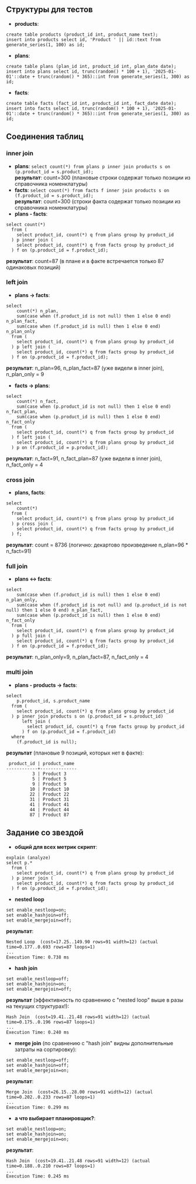 ## Структуры для тестов

- **products**:
```
create table products (product_id int, product_name text);
insert into products select id, 'Product ' || id::text from generate_series(1, 100) as id;
```
- **plans**:
```
create table plans (plan_id int, product_id int, plan_date date);
insert into plans select id, trunc(random() * 100 + 1), '2025-01-01'::date + trunc(random() * 365)::int from generate_series(1, 300) as id;
```
- **facts**:
```
create table facts (fact_id int, product_id int, fact_date date);
insert into facts select id, trunc(random() * 100 + 1), '2025-01-01'::date + trunc(random() * 365)::int from generate_series(1, 300) as id;
```

## Соединения таблиц

### inner join

- **plans**: `select count(*) from plans p inner join products s on (p.product_id = s.product_id);` \
**результат**: count=300 (плановые строки содержат только позиции из справочника номенклатуры)
- **facts**: `select count(*) from facts f inner join products s on (f.product_id = s.product_id);` \
**результат**: count=300 (строки факта содержат только позиции из справочника номенклатуры)
- **plans - facts**:
```
select count(*)
  from (
    select product_id, count(*) q from plans group by product_id
  ) p inner join (
    select product_id, count(*) q from facts group by product_id
  ) f on (p.product_id = f.product_id);
```
**результат**: count=87 (в плане и в факте встречается только 87 одинаковых позиций)

### left join

- **plans -> facts**:
```
select
    count(*) n_plan,
    sum(case when (f.product_id is not null) then 1 else 0 end) n_plan_fact,
    sum(case when (f.product_id is null) then 1 else 0 end) n_plan_only
  from (
    select product_id, count(*) q from plans group by product_id
  ) p left join (
    select product_id, count(*) q from facts group by product_id
  ) f on (p.product_id = f.product_id);
```
**результат**: n_plan=96, n_plan_fact=87 (уже видели в inner join), n_plan_only = 9

- **facts -> plans**:
```
select
    count(*) n_fact,
    sum(case when (p.product_id is not null) then 1 else 0 end) n_fact_plan,
    sum(case when (p.product_id is null) then 1 else 0 end) n_fact_only
  from (
    select product_id, count(*) q from facts group by product_id
  ) f left join (
    select product_id, count(*) q from plans group by product_id
  ) p on (f.product_id = p.product_id);
```
**результат**: n_fact=91, n_fact_plan=87 (уже видели в inner join), n_fact_only = 4

### cross join

- **plans, facts**:
```
select
    count(*)
  from (
    select product_id, count(*) q from plans group by product_id
  ) p cross join (
    select product_id, count(*) q from facts group by product_id
  ) f;
```
**результат**: count = 8736 (логично: декартово произведение n_plan=96 * n_fact=91)

### full join

- **plans <-> facts**:
```
select
    sum(case when (f.product_id is null) then 1 else 0 end) n_plan_only,
    sum(case when (f.product_id is not null) and (p.product_id is not null) then 1 else 0 end) n_plan_fact,
    sum(case when (p.product_id is null) then 1 else 0 end) n_fact_only
  from (
    select product_id, count(*) q from plans group by product_id
  ) p full join (
    select product_id, count(*) q from facts group by product_id
  ) f on (p.product_id = f.product_id);
```
**результат**:  n_plan_only=9, n_plan_fact=87, n_fact_only = 4

### multi join

- **plans - products -> facts**:

```
select
    p.product_id, s.product_name
  from (
    select product_id, count(*) q from plans group by product_id
  ) p inner join products s on (p.product_id = s.product_id)
      left join (
        select product_id, count(*) q from facts group by product_id
      ) f on (p.product_id = f.product_id)
  where
    (f.product_id is null);
```
**результат** (плановые 9 позиций, которых нет в факте):
```
 product_id | product_name
------------+--------------
          3 | Product 3
          5 | Product 5
          9 | Product 9
         10 | Product 10
         22 | Product 22
         31 | Product 31
         41 | Product 41
         44 | Product 44
         87 | Product 87
```

## Задание со звездой

- **общий для всех метрик скрипт**:
```
explain (analyze)
select p.*
  from (
    select product_id, count(*) q from plans group by product_id
  ) p inner join (
    select product_id, count(*) q from facts group by product_id
  ) f on (p.product_id = f.product_id);
```

- **nested loop**
```
set enable_nestloop=on;
set enable_hashjoin=off;
set enable_mergejoin=off;
```
**результат**:
```
Nested Loop  (cost=17.25..149.90 rows=91 width=12) (actual time=0.177..0.693 rows=87 loops=1)
...
Execution Time: 0.738 ms
```

- **hash join**
```
set enable_nestloop=off;
set enable_hashjoin=on;
set enable_mergejoin=off;
```
**результат** (эффективность по сравнению с "nested loop" выше в разы на текущих структурах!):
```
Hash Join  (cost=19.41..21.48 rows=91 width=12) (actual time=0.175..0.196 rows=87 loops=1)
...
Execution Time: 0.240 ms
```

- **merge join** (по сравнению с "hash join" видны дополнительные затраты на сортировку):
```
set enable_nestloop=off;
set enable_hashjoin=off;
set enable_mergejoin=on;
```
**результат**:
```
Merge Join  (cost=26.15..28.00 rows=91 width=12) (actual time=0.202..0.233 rows=87 loops=1)
...
Execution Time: 0.299 ms
```

- **а что выбирает планировщик?**:
```
set enable_nestloop=on;
set enable_hashjoin=on;
set enable_mergejoin=on;
```
**результат**:
```
Hash Join  (cost=19.41..21.48 rows=91 width=12) (actual time=0.188..0.210 rows=87 loops=1)
...
Execution Time: 0.245 ms
```
